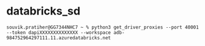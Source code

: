 # databricks_sd


```commandline
souvik.pratiher@GG7344NHC7 ~ % python3 get_driver_proxies --port 40001 --token dapiXXXXXXXXXXXXXX --workspace adb-984752964297111.11.azuredatabricks.net 
```
